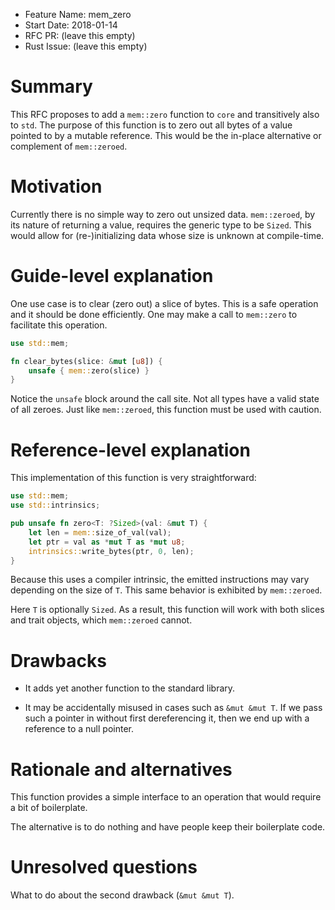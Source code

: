 - Feature Name: mem_zero
- Start Date: 2018-01-14
- RFC PR: (leave this empty)
- Rust Issue: (leave this empty)

# Summary
[summary]: #summary

This RFC proposes to add a `mem::zero` function to `core` and transitively also
to `std`. The purpose of this function is to zero out all bytes of a value
pointed to by a mutable reference. This would be the in-place alternative or
complement of `mem::zeroed`.

# Motivation
[motivation]: #motivation

Currently there is no simple way to zero out unsized data. `mem::zeroed`, by its
nature of returning a value, requires the generic type to be `Sized`. This would
allow for (re-)initializing data whose size is unknown at compile-time.

# Guide-level explanation
[guide-level-explanation]: #guide-level-explanation

One use case is to clear (zero out) a slice of bytes. This is a safe operation
and it should be done efficiently. One may make a call to `mem::zero` to
facilitate this operation.

```rust
use std::mem;

fn clear_bytes(slice: &mut [u8]) {
    unsafe { mem::zero(slice) }
}
```

Notice the `unsafe` block around the call site. Not all types have a valid state
of all zeroes. Just like `mem::zeroed`, this function must be used with caution.

# Reference-level explanation
[reference-level-explanation]: #reference-level-explanation

This implementation of this function is very straightforward:

```rust
use std::mem;
use std::intrinsics;

pub unsafe fn zero<T: ?Sized>(val: &mut T) {
    let len = mem::size_of_val(val);
    let ptr = val as *mut T as *mut u8;
    intrinsics::write_bytes(ptr, 0, len);
}
```

Because this uses a compiler intrinsic, the emitted instructions may vary
depending on the size of `T`. This same behavior is exhibited by `mem::zeroed`.

Here `T` is optionally `Sized`. As a result, this function will work with both
slices and trait objects, which `mem::zeroed` cannot.

# Drawbacks
[drawbacks]: #drawbacks

- It adds yet another function to the standard library.

- It may be accidentally misused in cases such as `&mut &mut T`. If we pass such
a pointer in without first dereferencing it, then we end up with a reference to
a null pointer.

# Rationale and alternatives
[alternatives]: #alternatives

This function provides a simple interface to an operation that would require a
bit of boilerplate.

The alternative is to do nothing and have people keep their boilerplate code.

# Unresolved questions
[unresolved]: #unresolved-questions

What to do about the second drawback (`&mut &mut T`).
